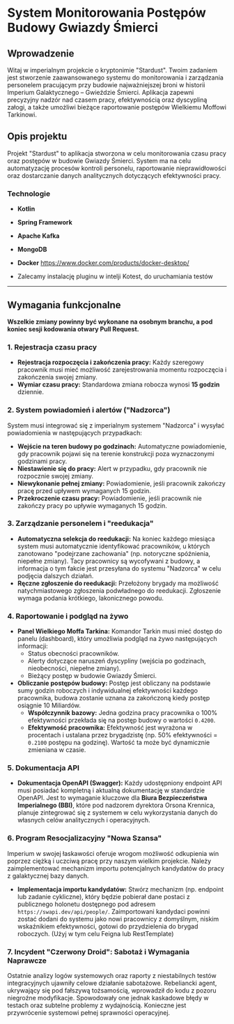# System Monitorowania Postępów Budowy Gwiazdy Śmierci

## Wprowadzenie

Witaj w imperialnym projekcie o kryptonimie "Stardust". Twoim zadaniem jest stworzenie zaawansowanego systemu do monitorowania i zarządzania personelem pracującym przy budowie najważniejszej broni w historii Imperium Galaktycznego – Gwieździe Śmierci. Aplikacja zapewni precyzyjny nadzór nad czasem pracy, efektywnością oraz dyscypliną załogi, a także umożliwi bieżące raportowanie postępów Wielkiemu Moffowi Tarkinowi.

## Opis projektu

Projekt "Stardust" to aplikacja stworzona w celu monitorowania czasu pracy oraz postępów w budowie Gwiazdy Śmierci. System ma na celu automatyzację procesów kontroli personelu, raportowanie nieprawidłowości oraz dostarczanie danych analitycznych dotyczących efektywności pracy.

### Technologie
* **Kotlin**
* **Spring Framework**
* **Apache Kafka**
* **MongoDB**
* **Docker** https://www.docker.com/products/docker-desktop/

* Zalecamy instalację pluginu w intelji Kotest, do uruchamiania testów

---

## Wymagania funkcjonalne

**Wszelkie zmiany powinny być wykonane na osobnym branchu, a pod koniec sesji kodowania otwary Pull Request.**

### 1. Rejestracja czasu pracy
* **Rejestracja rozpoczęcia i zakończenia pracy:** Każdy szeregowy pracownik musi mieć możliwość zarejestrowania momentu rozpoczęcia i zakończenia swojej zmiany.
* **Wymiar czasu pracy:** Standardowa zmiana robocza wynosi **15 godzin** dziennie.

### 2. System powiadomień i alertów ("Nadzorca")
System musi integrować się z imperialnym systemem "Nadzorca" i wysyłać powiadomienia w następujących przypadkach:
* **Wejście na teren budowy po godzinach:** Automatyczne powiadomienie, gdy pracownik pojawi się na terenie konstrukcji poza wyznaczonymi godzinami pracy.
* **Niestawienie się do pracy:** Alert w przypadku, gdy pracownik nie rozpocznie swojej zmiany.
* **Niewykonanie pełnej zmiany:** Powiadomienie, jeśli pracownik zakończy pracę przed upływem wymaganych 15 godzin.
* **Przekroczenie czasu pracy:** Powiadomienie, jeśli pracownik nie zakończy pracy po upływie wymaganych 15 godzin.

### 3. Zarządzanie personelem i "reedukacja"
* **Automatyczna selekcja do reedukacji:** Na koniec każdego miesiąca system musi automatycznie identyfikować pracowników, u których zanotowano "podejrzane zachowania" (np. notoryczne spóźnienia, niepełne zmiany). Tacy pracownicy są wycofywani z budowy, a informacja o tym fakcie jest przesyłana do systemu "Nadzorca" w celu podjęcia dalszych działań.
* **Ręczne zgłoszenie do reedukacji:** Przełożony brygady ma możliwość natychmiastowego zgłoszenia podwładnego do reedukacji. Zgłoszenie wymaga podania krótkiego, lakonicznego powodu.

### 4. Raportowanie i podgląd na żywo
* **Panel Wielkiego Moffa Tarkina:** Komandor Tarkin musi mieć dostęp do panelu (dashboard), który umożliwia podgląd na żywo następujących informacji:
    * Status obecności pracowników.
    * Alerty dotyczące naruszeń dyscypliny (wejścia po godzinach, nieobecności, niepełne zmiany).
    * Bieżący postęp w budowie Gwiazdy Śmierci.
* **Obliczanie postępów budowy:** Postęp jest obliczany na podstawie sumy godzin roboczych i indywidualnej efektywności każdego pracownika, budowa zostanie uznana za zakończoną kiedy postęp osiągnie 10 Miliardów.
    * **Współczynnik bazowy:** Jedna godzina pracy pracownika o 100% efektywności przekłada się na postęp budowy o wartości `0.4200`.
    * **Efektywność pracownika:** Efektywność jest wyrażona w procentach i ustalana przez brygadzistę (np. 50% efektywności = `0.2100` postępu na godzinę). Wartość ta może być dynamicznie zmieniana w czasie.

### 5. Dokumentacja API
* **Dokumentacja OpenAPI (Swagger):** Każdy udostępniony endpoint API musi posiadać kompletną i aktualną dokumentację w standardzie OpenAPI. Jest to wymaganie kluczowe dla **Biura Bezpieczeństwa Imperialnego (BBI)**, które pod nadzorem dyrektora Orsona Krennica, planuje zintegrować się z systemem w celu wykorzystania danych do własnych celów analitycznych i operacyjnych.

### 6. Program Resocjalizacyjny "Nowa Szansa"
Imperium w swojej łaskawości oferuje wrogom możliwość odkupienia win poprzez ciężką i uczciwą pracę przy naszym wielkim projekcie. Należy zaimplementować mechanizm importu potencjalnych kandydatów do pracy z galaktycznej bazy danych.

* **Implementacja importu kandydatów:** Stwórz mechanizm (np. endpoint lub zadanie cykliczne), który będzie pobierał dane postaci z publicznego holonetu dostępnego pod adresem `https://swapi.dev/api/people/`. Zaimportowani kandydaci powinni zostać dodani do systemu jako nowi pracownicy z domyślnym, niskim wskaźnikiem efektywności, gotowi do przydzielenia do brygad roboczych. (Użyj w tym celu Feigna lub RestTemplate)

### 7. Incydent "Czerwony Droid": Sabotaż i Wymagania Naprawcze
Ostatnie analizy logów systemowych oraz raporty z niestabilnych testów integracyjnych ujawniły celowe działanie sabotażowe. Rebeliancki agent, ukrywający się pod fałszywą tożsamością, wprowadził do kodu z pozoru niegroźne modyfikacje. Spowodowały one jednak kaskadowe błędy w testach oraz subtelne problemy z wydajnością. Konieczne jest przywrócenie systemowi pełnej sprawności operacyjnej.